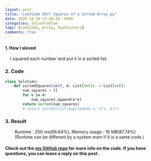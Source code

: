 ```yaml
---
layout: post
title: "LeetCode 0977 Squares of a Sorted Array.py"
date: 2020-10-20 17:48:28 -0400
categories: SolveProblem
tags: [LeetCode, Array, TwoPointers]
comments: true
---
```


#### 1. How I sloved
&nbsp;&nbsp;&nbsp;&nbsp;I squared each number and put it in a sorted list.

### 2. Code
```python
class Solution:
    def sortedSquares(self, A: List[int]) -> List[int]:
        num_squares = []
        for e in A:
            num_squares.append(e*e)
        return sorted(num_squares)
        # return sorted(list(map(lambda x: x*x, A)))
```

### 3. Result
&nbsp;&nbsp;&nbsp;&nbsp;&nbsp;&nbsp;&nbsp;&nbsp;Runtime : 200 ms(96.64%), Memory usage : 16 MB(87.74%)  
&nbsp;&nbsp;&nbsp;&nbsp;&nbsp;&nbsp;&nbsp;&nbsp;(Runtime can be different by a system even if it is a same code.)

#### Check out the [my GitHub repo][hyuk-gh] for more info on the code. If you have questions, you can leave a reply on this post.
[hyuk-gh]:   https://github.com/dlgur1994/StudyAlgorithms
